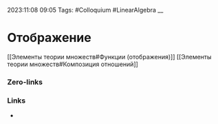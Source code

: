 2023:11:08 09:05
Tags: #Colloquium #LinearAlgebra 
__
# Отображение
[[Элементы теории множеств#Функции (отображения)]]
[[Элементы теории множеств#Композиция отношений]]
### Zero-links

### Links
-